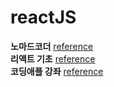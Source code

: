 # reactJS

**노마드코더** [reference](https://nomadcoders.co/react-for-beginners/lobby)  
**리액트 기초** [reference](https://youtu.be/6GECT2Jrr_g)  
**코딩애플 강좌** [reference](https://youtu.be/00yJy7W0DQE)

